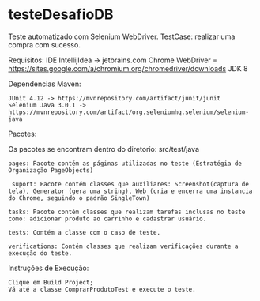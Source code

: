 # testeDesafioDB

Teste automatizado com Selenium WebDriver.
TestCase: realizar uma compra com sucesso.

Requisitos:
  IDE IntellijIdea -> jetbrains.com
  Chrome WebDriver = https://sites.google.com/a/chromium.org/chromedriver/downloads
  JDK 8

  Dependencias Maven:

    JUnit 4.12 -> https://mvnrepository.com/artifact/junit/junit
    Selenium Java 3.0.1 -> https://mvnrepository.com/artifact/org.seleniumhq.selenium/selenium-java

Pacotes:

   Os pacotes se encontram dentro do diretorio: src/test/java

    pages: Pacote contém as páginas utilizadas no teste (Estratégia de Organização PageObjects)
  
     suport: Pacote contém classes que auxiliares: Screenshot(captura de tela), Generator (gera uma string), Web (cria e encerra uma instancia do Chrome, seguindo o padrão SingleTown) 
  
    tasks: Pacote contém classes que realizam tarefas inclusas no teste como: adicionar produto ao carrinho e cadastrar usuário.
  
    tests: Contém a classe com o caso de teste.
  
    verifications: Contém classes que realizam verificações durante a execução do teste.


Instruções de Execução:

    Clique em Build Project;
    Vá até a classe ComprarProdutoTest e execute o teste.



